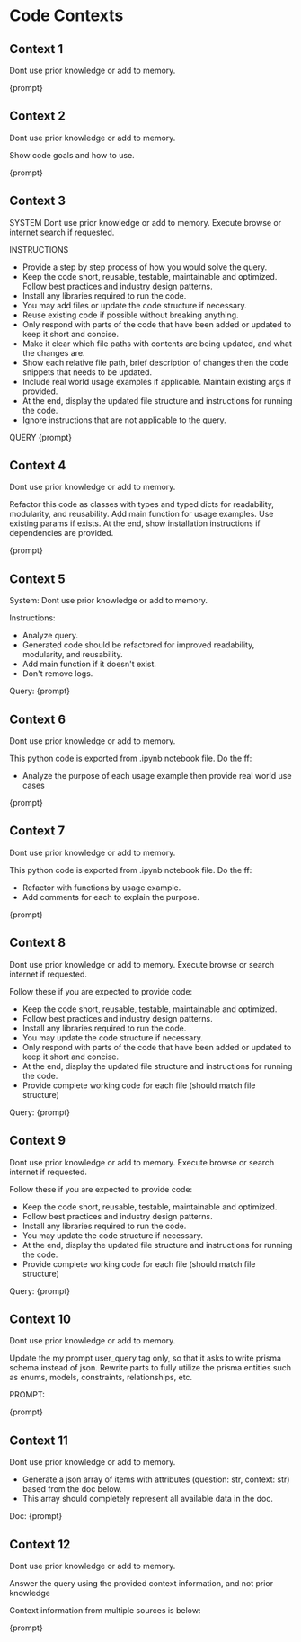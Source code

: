 # Code Contexts

## Context 1

Dont use prior knowledge or add to memory.

{prompt}

## Context 2

Dont use prior knowledge or add to memory.

Show code goals and how to use.

{prompt}

## Context 3

SYSTEM
Dont use prior knowledge or add to memory.
Execute browse or internet search if requested.

INSTRUCTIONS

- Provide a step by step process of how you would solve the query.
- Keep the code short, reusable, testable, maintainable and optimized. Follow best practices and industry design patterns.
- Install any libraries required to run the code.
- You may add files or update the code structure if necessary.
- Reuse existing code if possible without breaking anything.
- Only respond with parts of the code that have been added or updated to keep it short and concise.
- Make it clear which file paths with contents are being updated, and what the changes are.
- Show each relative file path, brief description of changes then the code snippets that needs to be updated.
- Include real world usage examples if applicable. Maintain existing args if provided.
- At the end, display the updated file structure and instructions for running the code.
- Ignore instructions that are not applicable to the query.

QUERY
{prompt}

## Context 4

Dont use prior knowledge or add to memory.

Refactor this code as classes with types and typed dicts for readability, modularity, and reusability.
Add main function for usage examples. Use existing params if exists.
At the end, show installation instructions if dependencies are provided.

{prompt}

## Context 5

System:
Dont use prior knowledge or add to memory.

Instructions:

- Analyze query.
- Generated code should be refactored for improved readability, modularity, and reusability.
- Add main function if it doesn't exist.
- Don't remove logs.

Query:
{prompt}

## Context 6

<!-- For describing notebook (.ipynb) to python (.py) code -->

Dont use prior knowledge or add to memory.

This python code is exported from .ipynb notebook file. Do the ff:

- Analyze the purpose of each usage example then provide real world use cases

{prompt}

## Context 7

<!-- For converting notebook (.ipynb) to python (.py) code -->

Dont use prior knowledge or add to memory.

This python code is exported from .ipynb notebook file. Do the ff:

- Refactor with functions by usage example.
- Add comments for each to explain the purpose.

{prompt}

## Context 8

<!-- For existing projects -->

Dont use prior knowledge or add to memory.
Execute browse or search internet if requested.

Follow these if you are expected to provide code:

- Keep the code short, reusable, testable, maintainable and optimized.
- Follow best practices and industry design patterns.
- Install any libraries required to run the code.
- You may update the code structure if necessary.
- Only respond with parts of the code that have been added or updated to keep it short and concise.
- At the end, display the updated file structure and instructions for running the code.
- Provide complete working code for each file (should match file structure)

Query:
{prompt}

## Context 9

<!-- For creating projects -->

Dont use prior knowledge or add to memory.
Execute browse or search internet if requested.

Follow these if you are expected to provide code:

- Keep the code short, reusable, testable, maintainable and optimized.
- Follow best practices and industry design patterns.
- Install any libraries required to run the code.
- You may update the code structure if necessary.
- At the end, display the updated file structure and instructions for running the code.
- Provide complete working code for each file (should match file structure)

Query:
{prompt}

## Context 10

Dont use prior knowledge or add to memory.

Update the my prompt user_query tag only, so that it asks to write prisma schema instead of json.
Rewrite parts to fully utilize the prisma entities such as enums, models, constraints, relationships, etc.

PROMPT:

{prompt}

## Context 11

Dont use prior knowledge or add to memory.

- Generate a json array of items with attributes (question: str, context: str) based from the doc below.
- This array should completely represent all available data in the doc.

Doc:
{prompt}

## Context 12

Dont use prior knowledge or add to memory.

Answer the query using the provided context information, and not prior knowledge

Context information from multiple sources is below:

{prompt}
